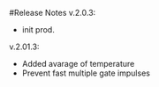 #Release Notes
v.2.0.3:
* init prod.

v.2.01.3:
* Added avarage of temperature
* Prevent fast multiple gate impulses